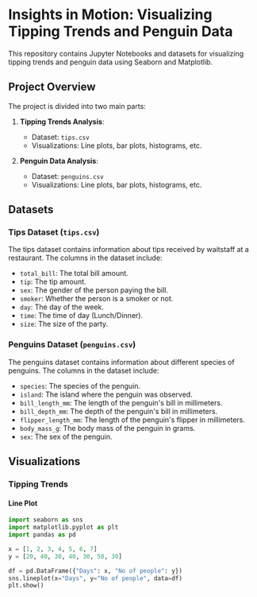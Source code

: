 # Insights in Motion: Visualizing Tipping Trends and Penguin Data

This repository contains Jupyter Notebooks and datasets for visualizing tipping trends and penguin data using Seaborn and Matplotlib.

## Project Overview

The project is divided into two main parts:

1. **Tipping Trends Analysis**:
   - Dataset: `tips.csv`
   - Visualizations: Line plots, bar plots, histograms, etc.

2. **Penguin Data Analysis**:
   - Dataset: `penguins.csv`
   - Visualizations: Line plots, bar plots, histograms, etc.

## Datasets

### Tips Dataset (`tips.csv`)

The tips dataset contains information about tips received by waitstaff at a restaurant. The columns in the dataset include:
- `total_bill`: The total bill amount.
- `tip`: The tip amount.
- `sex`: The gender of the person paying the bill.
- `smoker`: Whether the person is a smoker or not.
- `day`: The day of the week.
- `time`: The time of day (Lunch/Dinner).
- `size`: The size of the party.

### Penguins Dataset (`penguins.csv`)

The penguins dataset contains information about different species of penguins. The columns in the dataset include:
- `species`: The species of the penguin.
- `island`: The island where the penguin was observed.
- `bill_length_mm`: The length of the penguin's bill in millimeters.
- `bill_depth_mm`: The depth of the penguin's bill in millimeters.
- `flipper_length_mm`: The length of the penguin's flipper in millimeters.
- `body_mass_g`: The body mass of the penguin in grams.
- `sex`: The sex of the penguin.

## Visualizations

### Tipping Trends

#### Line Plot

```python
import seaborn as sns
import matplotlib.pyplot as plt
import pandas as pd

x = [1, 2, 3, 4, 5, 6, 7]
y = [20, 40, 30, 40, 30, 50, 30]

df = pd.DataFrame({"Days": x, "No of people": y})
sns.lineplot(x="Days", y="No of people", data=df)
plt.show()

